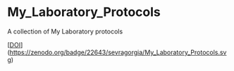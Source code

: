 # My_Laboratory_Protocols
A collection of My Laboratory protocols





[[DOI](https://zenodo.org/badge/22643/sevragorgia/My_Laboratory_Protocols.svg)](https://zenodo.org/badge/22643/sevragorgia/My_Laboratory_Protocols.svg)
